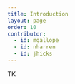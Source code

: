 ```yaml
---
title: Introduction
layout: page
order: 10
contributor:
  - id: mgallope
  - id: nharren
  - id: jhicks
---
```


TK